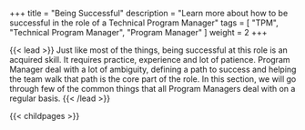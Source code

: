 +++
title = "Being Successful"
description = "Learn more about how to be successful in the role of a Technical Program Manager"
tags = [ "TPM", "Technical Program Manager", "Program Manager" ]
weight = 2
+++

{{< lead >}}
Just like most of the things, being successful at this role is an acquired skill. It requires practice, experience and lot of patience. Program Manager deal with a lot of ambiguity, defining a path to success and helping the team walk that path is the core part of the role. In this section, we will go through few of the common things that all Program Managers deal with on a regular basis.
{{< /lead >}}

{{< childpages >}}
